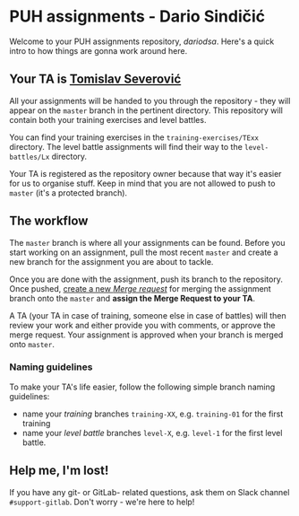 # PUH assignments - Dario Sindičić

Welcome to your PUH assignments repository, *dariodsa*. Here's a quick intro to how things are gonna work around here.

## Your TA is [Tomislav Severović](https://puh.takelab.fer.hr/tseverovic)

All your assignments will be handed to you through the repository - they will
appear on the `master` branch in the pertinent directory. This repository will
contain both your training exercises and level battles.

You can find your training exercises in the `training-exercises/TExx` directory.
The level battle assignments will find their way to the `level-battles/Lx`
directory.

Your TA is registered as the repository owner because that way it's easier for
us to organise stuff. Keep in mind that you are not allowed to push to `master`
(it's a protected branch).

## The workflow

The `master` branch is where all your assignments can be found. Before you start
working on an assignment, pull the most recent `master` and create a new branch
for the assignment you are about to tackle.

Once you are done with the assignment, push its branch to the repository. Once
pushed, [create a new *Merge request*](https://docs.gitlab.com/ee/gitlab-basics/add-merge-request.html)
for merging the assignment branch onto the `master` and **assign the Merge Request
to your TA**.

A TA (your TA in case of training, someone else in case of battles) will then
review your work and either provide you with comments, or approve the merge
request. Your assignment is approved when your branch is merged onto `master`.

### Naming guidelines

To make your TA's life easier, follow the following simple branch naming
guidelines:

* name your *training* branches `training-XX`, e.g. `training-01` for the first
training
* name your *level battle* branches `level-X`, e.g. `level-1` for the first
level battle.

## Help me, I'm lost!

If you have any git- or GitLab- related questions, ask them on Slack channel
`#support-gitlab`. Don't worry - we're here to help!
